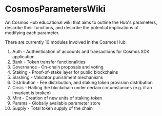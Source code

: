 # CosmosParametersWiki
An Cosmos Hub educational wiki that aims to outline the Hub's parameters, describe their functions, and describe the potential implications of modifying each parameter.

There are currently 10 modules involved in the Cosmos Hub:
1. Auth - Authentication of accounts and transactions for Cosmos SDK application
2. Bank - Token transfer functionalities
3. Governance - On-chain proposals and voting
4. Staking - Proof-of-stake layer for public blockchains
5. Slashing - Validator punishment mechanisms
6. Distribution - Fee distribution, and staking token provision distribution
7. Crisis - Halting the blockchain under certain circumstances (e.g. if an invariant is broken)
8. Mint - Creation of new units of staking token
9. Params - Globally available parameter store
10. Supply - Total token supply of the chain
